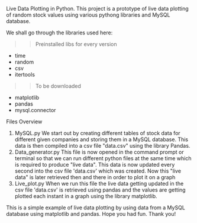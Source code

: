 Live Data Plotting in Python.
This project is a prototype of live data plotting of random stock values using various pythong libraries and MySQL database.

We shall go through the libraries used here:

>> Preinstalled libs for every version
  - time
  - random
  - csv
  - itertools
>> To be downloaded
  - matplotlib
  - pandas
  - mysql.connector
  
Files Overview
 1. MySQL.py
 We start out by creating different tables of stock data for different given companies and storing them in a MySQL database. This data is then compiled into a csv file "data.csv" 
 using the library Pandas.
 2. Data_generator.py
 This file is now opened in the command prompt or terminal so that we can run different python files at the same time which is required to produce "live data". This data is now 
 updated every second into the csv file 'data.csv' which was created. Now this "live data" is later retrieved then and there in order to plot it on a graph
 3. Live_plot.py
 When we run this file the live data getting updated in the csv file 'data.csv' is retrieved using pandas and the values are getting plotted each instant in a graph using the
 library matplotlib.
 
This is a simple example of live data plotting by using data from a MySQL database using matplotlib and pandas.
Hope you had fun. Thank you!
